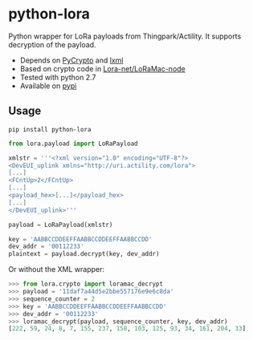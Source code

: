 # python-lora

Python wrapper for LoRa payloads from Thingpark/Actility.
It supports decryption of the payload.

- Depends on [PyCrypto] and [lxml]
- Based on crypto code in [Lora-net/LoRaMac-node]
- Tested with python 2.7
- Available on [pypi]

## Usage

`pip install python-lora`

```python
from lora.payload import LoRaPayload

xmlstr = '''<?xml version="1.0" encoding="UTF-8"?>
<DevEUI_uplink xmlns="http://uri.actility.com/lora">
[...]
<FCntUp>2</FCntUp>
[...]
<payload_hex>[...]</payload_hex>
[...]
</DevEUI_uplink>'''

payload = LoRaPayload(xmlstr)

key = 'AABBCCDDEEFFAABBCCDDEEFFAABBCCDD'
dev_addr = '00112233'
plaintext = payload.decrypt(key, dev_addr)
```

Or without the XML wrapper:
```python
>>> from lora.crypto import loramac_decrypt
>>> payload = '11daf7a44d5e2bbe557176e9e6c8da'
>>> sequence_counter = 2
>>> key = 'AABBCCDDEEFFAABBCCDDEEFFAABBCCDD'
>>> dev_addr = '00112233'
>>> loramac_decrypt(payload, sequence_counter, key, dev_addr)
[222, 59, 24, 8, 7, 155, 237, 158, 103, 125, 93, 34, 161, 204, 33]
```

[PyCrypto]: https://pypi.python.org/pypi/pycrypto
[lxml]: https://pypi.python.org/pypi/lxml/3.5.0
[pypi]: https://pypi.python.org/pypi/python-lora
[Lora-net/LoRaMac-node]: https://github.com/Lora-net/LoRaMac-node/blob/master/src/mac/LoRaMacCrypto.c#L108

